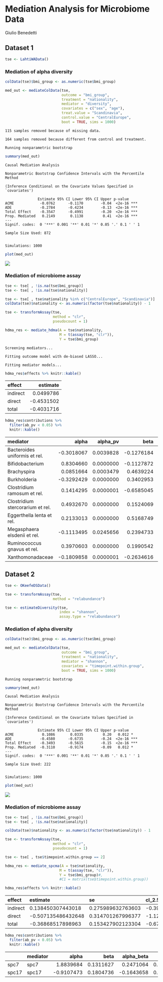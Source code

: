 # Mediation Analysis for Microbiome Data
Giulio Benedetti

## Dataset 1

``` r
tse <- LahtiWAData()
```

### Mediation of alpha diversity

``` r
colData(tse)$bmi_group <- as.numeric(tse$bmi_group)

med_out <- mediateColData(tse,
                          outcome = "bmi_group",
                          treatment = "nationality",
                          mediator = "diversity",
                          covariates = c("sex", "age"),
                          treat.value = "Scandinavia",
                          control.value = "CentralEurope",
                          boot = TRUE, sims = 1000)
```

    115 samples removed because of missing data.

    164 samples removed because different from control and treatment.

    Running nonparametric bootstrap

``` r
summary(med_out)
```


    Causal Mediation Analysis 

    Nonparametric Bootstrap Confidence Intervals with the Percentile Method

    (Inference Conditional on the Covariate Values Specified in `covariates')

                   Estimate 95% CI Lower 95% CI Upper p-value    
    ACME            -0.0762      -0.1170        -0.04  <2e-16 ***
    ADE             -0.2784      -0.4234        -0.13  <2e-16 ***
    Total Effect    -0.3547      -0.4991        -0.20  <2e-16 ***
    Prop. Mediated   0.2149       0.1138         0.41  <2e-16 ***
    ---
    Signif. codes:  0 '***' 0.001 '**' 0.01 '*' 0.05 '.' 0.1 ' ' 1

    Sample Size Used: 872 


    Simulations: 1000 

``` r
plot(med_out)
```

![](example.markdown_strict_files/figure-markdown_strict/plt-alpha1-1.png)

### Mediation of microbiome assay

``` r
tse <- tse[ , !is.na(tse$bmi_group)]
tse <- tse[ , !is.na(tse$nationality)]

tse <- tse[ , tse$nationality %in% c("CentralEurope", "Scandinavia")]
colData(tse)$nationality <- as.numeric(factor(tse$nationality)) - 1

tse <- transformAssay(tse,
                      method = "clr",
                      pseudocount = 1)
```

``` r
hdma_res <- mediate_hdma(A = tse$nationality,
                         M = t(assay(tse, "clr")),
                         Y = tse$bmi_group)
```

    Screening mediators...

    Fitting outcome model with de-biased LASSO...

    Fitting mediator models...

``` r
hdma_res$effects %>% knitr::kable()
```

<table>
<thead>
<tr class="header">
<th style="text-align: left;">effect</th>
<th style="text-align: right;">estimate</th>
</tr>
</thead>
<tbody>
<tr class="odd">
<td style="text-align: left;">indirect</td>
<td style="text-align: right;">0.0499786</td>
</tr>
<tr class="even">
<td style="text-align: left;">direct</td>
<td style="text-align: right;">-0.4531502</td>
</tr>
<tr class="odd">
<td style="text-align: left;">total</td>
<td style="text-align: right;">-0.4031716</td>
</tr>
</tbody>
</table>

``` r
hdma_res$contributions %>% 
  filter(ab_pv < 0.05) %>%
  knitr::kable()
```

<table>
<colgroup>
<col style="width: 34%" />
<col style="width: 11%" />
<col style="width: 10%" />
<col style="width: 11%" />
<col style="width: 10%" />
<col style="width: 11%" />
<col style="width: 10%" />
</colgroup>
<thead>
<tr class="header">
<th style="text-align: left;">mediator</th>
<th style="text-align: right;">alpha</th>
<th style="text-align: right;">alpha_pv</th>
<th style="text-align: right;">beta</th>
<th style="text-align: right;">beta_pv</th>
<th style="text-align: right;">alpha_beta</th>
<th style="text-align: right;">ab_pv</th>
</tr>
</thead>
<tbody>
<tr class="odd">
<td style="text-align: left;">Bacteroides uniformis et rel.</td>
<td style="text-align: right;">-0.3018067</td>
<td style="text-align: right;">0.0039828</td>
<td style="text-align: right;">-0.1276184</td>
<td style="text-align: right;">0.0493984</td>
<td style="text-align: right;">0.0385161</td>
<td style="text-align: right;">0.0493984</td>
</tr>
<tr class="even">
<td style="text-align: left;">Bifidobacterium</td>
<td style="text-align: right;">0.8304660</td>
<td style="text-align: right;">0.0000000</td>
<td style="text-align: right;">-0.1127872</td>
<td style="text-align: right;">0.0299746</td>
<td style="text-align: right;">-0.0936659</td>
<td style="text-align: right;">0.0299746</td>
</tr>
<tr class="odd">
<td style="text-align: left;">Brachyspira</td>
<td style="text-align: right;">0.0851664</td>
<td style="text-align: right;">0.0003479</td>
<td style="text-align: right;">0.4639224</td>
<td style="text-align: right;">0.0477823</td>
<td style="text-align: right;">0.0395106</td>
<td style="text-align: right;">0.0477823</td>
</tr>
<tr class="even">
<td style="text-align: left;">Burkholderia</td>
<td style="text-align: right;">-0.3292429</td>
<td style="text-align: right;">0.0000000</td>
<td style="text-align: right;">0.3402953</td>
<td style="text-align: right;">0.0031897</td>
<td style="text-align: right;">-0.1120398</td>
<td style="text-align: right;">0.0031897</td>
</tr>
<tr class="odd">
<td style="text-align: left;">Clostridium ramosum et rel.</td>
<td style="text-align: right;">0.1414295</td>
<td style="text-align: right;">0.0000001</td>
<td style="text-align: right;">-0.6585045</td>
<td style="text-align: right;">0.0001262</td>
<td style="text-align: right;">-0.0931319</td>
<td style="text-align: right;">0.0001262</td>
</tr>
<tr class="even">
<td style="text-align: left;">Clostridium stercorarium et rel.</td>
<td style="text-align: right;">0.4932670</td>
<td style="text-align: right;">0.0000000</td>
<td style="text-align: right;">0.1524069</td>
<td style="text-align: right;">0.0293580</td>
<td style="text-align: right;">0.0751773</td>
<td style="text-align: right;">0.0293580</td>
</tr>
<tr class="odd">
<td style="text-align: left;">Eggerthella lenta et rel.</td>
<td style="text-align: right;">0.2133013</td>
<td style="text-align: right;">0.0000000</td>
<td style="text-align: right;">0.5168749</td>
<td style="text-align: right;">0.0003797</td>
<td style="text-align: right;">0.1102501</td>
<td style="text-align: right;">0.0003797</td>
</tr>
<tr class="even">
<td style="text-align: left;">Megasphaera elsdenii et rel.</td>
<td style="text-align: right;">-0.1113495</td>
<td style="text-align: right;">0.0245656</td>
<td style="text-align: right;">0.2394733</td>
<td style="text-align: right;">0.0049181</td>
<td style="text-align: right;">-0.0266652</td>
<td style="text-align: right;">0.0245656</td>
</tr>
<tr class="odd">
<td style="text-align: left;">Ruminococcus gnavus et rel.</td>
<td style="text-align: right;">0.3970603</td>
<td style="text-align: right;">0.0000000</td>
<td style="text-align: right;">0.1990542</td>
<td style="text-align: right;">0.0129413</td>
<td style="text-align: right;">0.0790365</td>
<td style="text-align: right;">0.0129413</td>
</tr>
<tr class="even">
<td style="text-align: left;">Xanthomonadaceae</td>
<td style="text-align: right;">-0.1809858</td>
<td style="text-align: right;">0.0000001</td>
<td style="text-align: right;">-0.2634616</td>
<td style="text-align: right;">0.0473508</td>
<td style="text-align: right;">0.0476828</td>
<td style="text-align: right;">0.0473508</td>
</tr>
</tbody>
</table>

## Dataset 2

``` r
tse <- OKeefeDSData()
```

``` r
tse <- transformAssay(tse,
                      method = "relabundance")

tse <- estimateDiversity(tse,
                         index = "shannon",
                         assay.type = "relabundance")
```

### Mediation of alpha diversity

``` r
colData(tse)$bmi_group <- as.numeric(tse$bmi_group)

med_out <- mediateColData(tse,
                          outcome = "bmi_group",
                          treatment = "nationality",
                          mediator = "shannon",
                          covariates = "timepoint.within.group",
                          boot = TRUE, sims = 1000)
```

    Running nonparametric bootstrap

``` r
summary(med_out)
```


    Causal Mediation Analysis 

    Nonparametric Bootstrap Confidence Intervals with the Percentile Method

    (Inference Conditional on the Covariate Values Specified in `covariates')

                   Estimate 95% CI Lower 95% CI Upper p-value    
    ACME             0.1086       0.0335         0.20   0.012 *  
    ADE             -0.4580      -0.6735        -0.24  <2e-16 ***
    Total Effect    -0.3493      -0.5615        -0.15  <2e-16 ***
    Prop. Mediated  -0.3110      -0.9174        -0.09   0.012 *  
    ---
    Signif. codes:  0 '***' 0.001 '**' 0.01 '*' 0.05 '.' 0.1 ' ' 1

    Sample Size Used: 222 


    Simulations: 1000 

``` r
plot(med_out)
```

![](example.markdown_strict_files/figure-markdown_strict/plt-alpha2-1.png)

### Mediation of microbiome assay

``` r
tse <- tse[ , !is.na(tse$bmi_group)]
tse <- tse[ , !is.na(tse$nationality)]

colData(tse)$nationality <- as.numeric(factor(tse$nationality)) - 1

tse <- transformAssay(tse,
                      method = "clr",
                      pseudocount = 1)
```

``` r
tse <- tse[ , tse$timepoint.within.group == 2]

hdma_res <- mediate_spcma(A = tse$nationality,
                         M = t(assay(tse, "clr")),
                         Y = tse$bmi_group)#,
                         #C1 = matrix(tse$timepoint.within.group))
```

``` r
hdma_res$effects %>% knitr::kable()
```

<table>
<colgroup>
<col style="width: 8%" />
<col style="width: 18%" />
<col style="width: 17%" />
<col style="width: 18%" />
<col style="width: 19%" />
<col style="width: 17%" />
</colgroup>
<thead>
<tr class="header">
<th style="text-align: left;">effect</th>
<th style="text-align: left;">estimate</th>
<th style="text-align: left;">se</th>
<th style="text-align: left;">cl_2.5%</th>
<th style="text-align: left;">cl_97.5%</th>
<th style="text-align: left;">pv</th>
</tr>
</thead>
<tbody>
<tr class="odd">
<td style="text-align: left;">indirect</td>
<td style="text-align: left;">0.138450307443018</td>
<td style="text-align: left;">0.275989632763603</td>
<td style="text-align: left;">-0.399804600514614</td>
<td style="text-align: left;">0.664133696200351</td>
<td style="text-align: left;">0.615913465779439</td>
</tr>
<tr class="even">
<td style="text-align: left;">direct</td>
<td style="text-align: left;">-0.507135486432648</td>
<td style="text-align: left;">0.314701267996377</td>
<td style="text-align: left;">-1.12052623113302</td>
<td style="text-align: left;">0.0904406587693171</td>
<td style="text-align: left;">0.10707466744474</td>
</tr>
<tr class="odd">
<td style="text-align: left;">total</td>
<td style="text-align: left;">-0.36868517898963</td>
<td style="text-align: left;">0.153427902123304</td>
<td style="text-align: left;">-0.673292066998711</td>
<td style="text-align: left;">-0.0818922251682425</td>
<td style="text-align: left;">0.016</td>
</tr>
</tbody>
</table>

``` r
hdma_res$contributions %>% 
  filter(ab_pv < 0.05) %>%
  knitr::kable()
```

<table>
<colgroup>
<col style="width: 6%" />
<col style="width: 10%" />
<col style="width: 12%" />
<col style="width: 11%" />
<col style="width: 12%" />
<col style="width: 11%" />
<col style="width: 12%" />
<col style="width: 13%" />
<col style="width: 6%" />
</colgroup>
<thead>
<tr class="header">
<th style="text-align: left;"></th>
<th style="text-align: left;">mediator</th>
<th style="text-align: right;">alpha</th>
<th style="text-align: right;">beta</th>
<th style="text-align: right;">alpha_beta</th>
<th style="text-align: right;">ab_se</th>
<th style="text-align: right;">ab_cl_2.5%</th>
<th style="text-align: right;">ab_cl_97.5%</th>
<th style="text-align: right;">ab_pv</th>
</tr>
</thead>
<tbody>
<tr class="odd">
<td style="text-align: left;">spc7</td>
<td style="text-align: left;">spc7</td>
<td style="text-align: right;">1.8839684</td>
<td style="text-align: right;">0.1311627</td>
<td style="text-align: right;">0.2471064</td>
<td style="text-align: right;">0.0990699</td>
<td style="text-align: right;">0.0897677</td>
<td style="text-align: right;">0.4770913</td>
<td style="text-align: right;">0.00</td>
</tr>
<tr class="even">
<td style="text-align: left;">spc17</td>
<td style="text-align: left;">spc17</td>
<td style="text-align: right;">-0.9107473</td>
<td style="text-align: right;">0.1804736</td>
<td style="text-align: right;">-0.1643658</td>
<td style="text-align: right;">0.0778319</td>
<td style="text-align: right;">-0.3450632</td>
<td style="text-align: right;">-0.0425960</td>
<td style="text-align: right;">0.01</td>
</tr>
</tbody>
</table>
